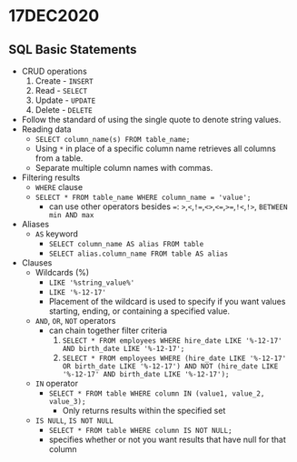 # 17DEC2020

## SQL Basic Statements

* CRUD operations
    1. Create - `INSERT`
    2. Read - `SELECT`
    3. Update - `UPDATE`
    4. Delete - `DELETE`
* Follow the standard of using the single quote to denote string values.
* Reading data
    * `SELECT column_name(s) FROM table_name;`
    * Using `*` in place of a specific column name retrieves all columns from a table.
    * Separate multiple column names with commas.
* Filtering results
    * `WHERE` clause
    * `SELECT * FROM table_name WHERE column_name = 'value';`
        * can use other operators besides `=`:  `>`,`<`,`!=`,`<>`,`<=`,`>=`,`!<`,`!>`, `BETWEEN min AND max`
* Aliases
    * `AS` keyword
        * `SELECT column_name AS alias FROM table`
        * `SELECT alias.column_name FROM table AS alias`
* Clauses
    * Wildcards (%)
        * `LIKE '%string_value%'`
        * `LIKE '%-12-17'`
        * Placement of the wildcard is used to specify if you want values starting, ending, or containing a specified value.
    * `AND`, `OR`, `NOT` operators
        * can chain together filter criteria
            1. `SELECT * FROM employees WHERE hire_date LIKE '%-12-17' AND birth_date LIKE '%-12-17';`
            2. `SELECT * FROM employees WHERE (hire_date LIKE '%-12-17' OR birth_date LIKE '%-12-17') AND NOT (hire_date LIKE '%-12-17' AND birth_date LIKE '%-12-17');`
    * `IN` operator
        * `SELECT * FROM table WHERE column IN (value1, value_2, value_3);`
            * Only returns results within the specified set
    * `IS NULL`, `IS NOT NULL`
        * `SELECT * FROM table WHERE column IS NOT NULL;`
        * specifies whether or not you want results that have null for that column